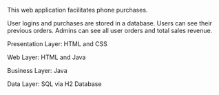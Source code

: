 This web application facilitates phone purchases.


User logins and purchases are stored in a database. Users can see their previous orders. Admins can see all user orders and total sales revenue.


Presentation Layer: HTML and CSS


Web Layer: HTML and Java


Business Layer: Java


Data Layer: SQL via H2 Database
